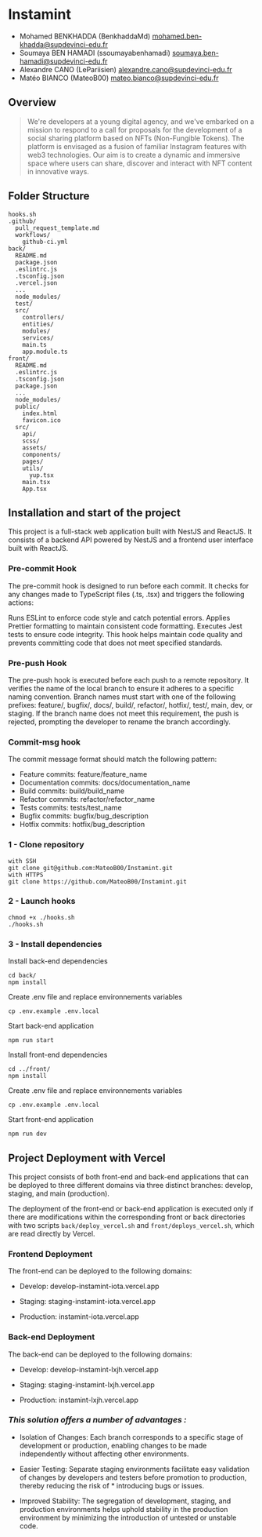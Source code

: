 # Instamint

- Mohamed BENKHADDA (BenkhaddaMd) <mohamed.ben-khadda@supdevinci-edu.fr>
- Soumaya BEN HAMADI (ssoumayabenhamadi) <soumaya.ben-hamadi@supdevinci-edu.fr>
- Alexandre CANO (LePariisien) <alexandre.cano@supdevinci-edu.fr>
- Matéo BIANCO (MateoB00) <mateo.bianco@supdevinci-edu.fr>

## Overview

>We're developers at a young digital agency, and we've embarked on a mission to respond to a call for proposals for the development of a social sharing platform based on NFTs (Non-Fungible Tokens). The platform is envisaged as a fusion of familiar Instagram features with web3 technologies. Our aim is to create a dynamic and immersive space where users can share, discover and interact with NFT content in innovative ways. 

## Folder Structure

```
hooks.sh
.github/
  pull_request_template.md
  workflows/
    github-ci.yml
back/
  README.md
  package.json
  .eslintrc.js
  .tsconfig.json
  .vercel.json
  ...
  node_modules/
  test/
  src/
    controllers/
    entities/
    modules/
    services/    
    main.ts
    app.module.ts
front/
  README.md
  .eslintrc.js
  .tsconfig.json
  package.json
  ...
  node_modules/
  public/
    index.html
    favicon.ico
  src/
    api/
    scss/
    assets/
    components/
    pages/
    utils/
      yup.tsx
    main.tsx
    App.tsx
```

## Installation and start of the project
This project is a full-stack web application built with NestJS and ReactJS. It consists of a backend API powered by NestJS and a frontend user interface built with ReactJS.
### Pre-commit Hook
The pre-commit hook is designed to run before each commit. It checks for any changes made to TypeScript files (.ts, .tsx) and triggers the following actions:

Runs ESLint to enforce code style and catch potential errors.
Applies Prettier formatting to maintain consistent code formatting.
Executes Jest tests to ensure code integrity.
This hook helps maintain code quality and prevents committing code that does not meet specified standards.

### Pre-push Hook
The pre-push hook is executed before each push to a remote repository. It verifies the name of the local branch to ensure it adheres to a specific naming convention. Branch names must start with one of the following prefixes: feature/, bugfix/, docs/, build/, refactor/, hotfix/, test/, main, dev, or staging. If the branch name does not meet this requirement, the push is rejected, prompting the developer to rename the branch accordingly.

### Commit-msg hook
The commit message format should match the following pattern:

- Feature commits: feature/feature_name
- Documentation commits: docs/documentation_name
- Build commits: build/build_name
- Refactor commits: refactor/refactor_name
- Tests commits: tests/test_name
- Bugfix commits: bugfix/bug_description
- Hotfix commits: hotfix/bug_description

### 1 - Clone repository

```
with SSH
git clone git@github.com:MateoB00/Instamint.git 
with HTTPS
git clone https://github.com/MateoB00/Instamint.git
```

### 2 - Launch hooks

```
chmod +x ./hooks.sh
./hooks.sh
```

### 3 - Install dependencies
Install back-end dependencies
```
cd back/
npm install
```
Create .env file and replace environnements variables
```
cp .env.example .env.local 
```
Start back-end application
```
npm run start
```
Install front-end dependencies
```
cd ../front/
npm install
```
Create .env file and replace environnements variables
```
cp .env.example .env.local 
```
Start front-end application
```
npm run dev
```

## Project Deployment with Vercel

This project consists of both front-end and back-end applications that can be deployed to three different domains via three distinct branches: develop, staging, and main (production).

The deployment of the front-end or back-end application is executed only if there are modifications within the corresponding front or back directories with two scripts ```back/deploy_vercel.sh``` and ```front/deploys_vercel.sh```, which are read directly by Vercel.

### Frontend Deployment

The front-end can be deployed to the following domains:

* Develop: develop-instamint-iota.vercel.app

* Staging: staging-instamint-iota.vercel.app

* Production: instamint-iota.vercel.app

### Back-end Deployment

The back-end can be deployed to the following domains:

* Develop: develop-instamint-lxjh.vercel.app

* Staging: staging-instamint-lxjh.vercel.app

* Production: instamint-lxjh.vercel.app

### _This solution offers a number of advantages :_

* Isolation of Changes: Each branch corresponds to a specific stage of development or production, enabling changes to be made independently without affecting other environments.

* Easier Testing: Separate staging environments facilitate easy validation of changes by developers and testers before promotion to production, thereby reducing the risk of * introducing bugs or issues.

* Improved Stability: The segregation of development, staging, and production environments helps uphold stability in the production environment by minimizing the introduction of untested or unstable code.